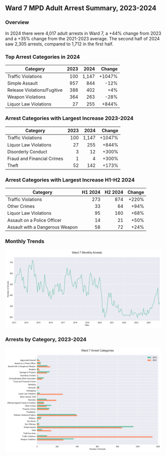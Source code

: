 ## Ward 7 MPD Adult Arrest Summary, 2023-2024

### Overview
In 2024 there were 4,017 adult arrests in Ward 7, a +44% change from 2023 and a +35% change from the 2021-2023 average. The second half of 2024 saw 2,305 arrests, compared to 1,712 in the first half.

### Top Arrest Categories in 2024
| Category | 2023 | 2024 | Change |
|----------|------:|------:|---------:|
| Traffic Violations | 100 | 1,147 | +1047% |
| Simple Assault | 957 | 844 | -12% |
| Release Violations/Fugitive | 388 | 402 | +4% |
| Weapon Violations | 364 | 263 | -28% |
| Liquor Law Violations | 27 | 255 | +844% |

### Arrest Categories with Largest Increase 2023-2024
| Category | 2023 | 2024 | Change |
|----------|------:|------:|---------:|
| Traffic Violations | 100 | 1,147 | +1047% |
| Liquor Law Violations | 27 | 255 | +844% |
| Disorderly Conduct | 3 | 12 | +300% |
| Fraud and Financial Crimes | 1 | 4 | +300% |
| Theft | 52 | 142 | +173% |

### Arrest Categories with Largest Increase H1-H2 2024
| Category | H1 2024 | H2 2024 | Change |
|----------|---------:|---------:|---------:|
| Traffic Violations | 273 | 874 | +220% |
| Other Crimes | 33 | 64 | +94% |
| Liquor Law Violations | 95 | 160 | +68% |
| Assault on a Police Officer | 14 | 21 | +50% |
| Assault with a Dangerous Weapon | 58 | 72 | +24% |

### Monthly Trends
![Monthly Arrest Trends](ward_7_monthly_trends.png)

### Arrests by Category, 2023-2024
![Arrests by category](ward_7_categories.png)
